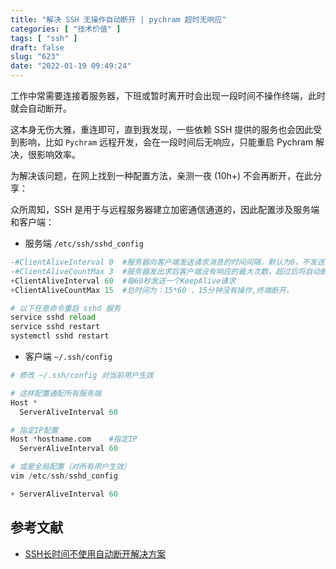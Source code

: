 ```yaml
---
title: "解决 SSH 无操作自动断开 | pychram 超时无响应"
categories: [ "技术价值" ]
tags: [ "ssh" ]
draft: false
slug: "623"
date: "2022-01-19 09:49:24"
---
```


工作中常需要连接着服务器，下班或暂时离开时会出现一段时间不操作终端，此时就会自动断开。

这本身无伤大雅，重连即可，直到我发现，一些依赖 SSH 提供的服务也会因此受到影响，比如 `Pychram` 远程开发，会在一段时间后无响应，只能重启 Pychram 解决，很影响效率。

为解决该问题，在网上找到一种配置方法，亲测一夜 (10h+) 不会再断开，在此分享：

众所周知，SSH 是用于与远程服务器建立加密通信通道的，因此配置涉及服务端和客户端：

- 服务端 `/etc/ssh/sshd_config`

```python
-#ClientAliveInterval 0  #服务器向客户端发送请求消息的时间间隔，默认为0，不发送
-#ClientAliveCountMax 3  #服务器发出求后客户端没有响应的最大次数，超过后将自动断开。
+ClientAliveInterval 60  #每60秒发送一个KeepAlive请求
+ClientAliveCountMax 15  #总时间为：15*60 ，15分钟没有操作,终端断开。

# 以下任意命令重启 sshd 服务
service sshd reload
service sshd restart
systemctl sshd restart
```

- 客户端 `~/.ssh/config`

```python
# 修改 ~/.ssh/config 对当前用户生效

# 这样配置通配所有服务端
Host *
  ServerAliveInterval 60

# 指定IP配置
Host *hostname.com    #指定IP
  ServerAliveInterval 60

# 或是全局配置（对所有用户生效）
vim /etc/ssh/sshd_config

+ ServerAliveInterval 60
```

## 参考文献

- [SSH长时间不使用自动断开解决方案](https://blog.csdn.net/xiaojingfirst/article/details/81744689)